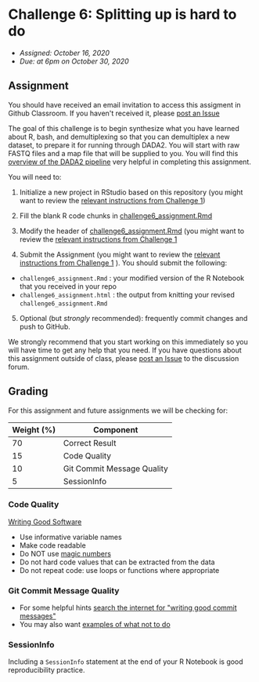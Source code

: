 # Challenge 6: Splitting up is hard to do
- *Assigned: October 16, 2020*
- *Due: at 6pm on October 30, 2020*

## Assignment
You should have received an email invitation to access this assigment in Github Classroom.  If you haven't received it, please [post an Issue](https://github.com/IBIEM/community/issues)

The goal of this challenge is to begin synthesize what you have learned about R, bash, and demultiplexing so that you can demultiplex a new dataset, to prepare it for running through DADA2.  You will start with raw FASTQ files and a map file that will be supplied to you.  You will find this [overview of the DADA2 pipeline](https://github.com/ibiem-2020/ibiem_2020_material/blob/master/content/lessons/dada2_pipeline_toc.md) very helpful in completing this assignment.

You will need to:

1. Initialize a new project in RStudio based on this repository (you might want to review the [relevant instructions from Challenge 1](https://github.com/IBIEM/challenge_1/blob/master/README.Rmd#initialize-a-new-project))

2. Fill the blank R code chunks in [challenge6_assignment.Rmd](challenge6_assignment.Rmd)

3. Modify the header of [challenge6_assignment.Rmd](challenge6_assignment.Rmd) (you might want to review the [relevant instructions from Challenge 1](https://github.com/IBIEM/challenge_1/blob/master/README.md#modify-the-header)

4. Submit the Assignment (you might want to review the [relevant instructions from Challenge 1](https://github.com/IBIEM/challenge_1/blob/master/README.md#submitting-the-assignment) ).  You should submit the following:
  - `challenge6_assignment.Rmd` : your modified version of the R Notebook that you received in your repo
  - `challenge6_assignment.html` : the output from knitting your revised `challenge6_assignment.Rmd`

5. Optional (but *strongly* recommended): frequently commit changes and push to GitHub.

We strongly recommend that you start working on this immediately so you will have time to get any help that you need.  If you have questions about this assignment outside of class, please [post an Issue](https://github.com/IBIEM/community/issues) to the discussion forum.


## Grading
For this assignment and future assignments we will be checking for:

| Weight (%) | Component                  |
|------------|----------------------------|
|         70 | Correct Result             |
|         15 | Code Quality               |
|         10 | Git Commit Message Quality |
|          5 | SessionInfo                |

### Code Quality
[Writing Good Software](http://swcarpentry.github.io/r-novice-gapminder/16-wrap-up/index.html)

  - Use informative variable names
  - Make code readable
  - Do NOT use [magic numbers](https://en.wikipedia.org/wiki/Magic_number_(programming)#Unnamed_numerical_constants)
  - Do not hard code values that can be extracted from the data
  - Do not repeat code: use loops or functions where appropriate

### Git Commit Message Quality
  - For some helpful hints [search the internet for "writing good commit messages"](https://duckduckgo.com/?q=writing+good+commit+messages)
  - You may also want [examples of what not to do](https://xkcd.com/1296/)

### SessionInfo
Including a `SessionInfo` statement at the end of your R Notebook is good reproducibility practice.

